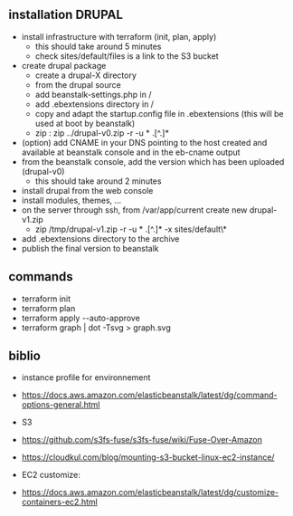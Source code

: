 installation DRUPAL
-------------------
* install infrastructure with terraform (init, plan, apply)
  * this should take around 5 minutes
  * check sites/default/files is a link to the S3 bucket
* create drupal package
  * create a drupal-X directory
  * from the drupal source
  * add beanstalk-settings.php in /
  * add .ebextensions directory in /
  * copy and adapt the startup.config file in .ebextensions (this will be used at boot by beanstalk)
  * zip : zip ../drupal-v0.zip -r -u * .[^.]*
* (option) add CNAME in your DNS pointing to the host created and available at beanstalk console and in the eb-cname output
* from the beanstalk console, add the version which has been uploaded (drupal-v0)
  * this should take around 2 minutes
* install drupal from the web console
* install modules, themes, ...
* on the server through ssh, from /var/app/current create new drupal-v1.zip
  * zip /tmp/drupal-v1.zip -r -u * .[^.]* -x sites/default\\*
* add .ebextensions directory to the archive
* publish the final version to beanstalk

commands
---------
* terraform init
* terraform plan
* terraform apply --auto-approve
* terraform graph | dot -Tsvg > graph.svg


biblio
------
* instance profile for environnement
 * https://docs.aws.amazon.com/elasticbeanstalk/latest/dg/command-options-general.html

* S3
 * https://github.com/s3fs-fuse/s3fs-fuse/wiki/Fuse-Over-Amazon
 * https://cloudkul.com/blog/mounting-s3-bucket-linux-ec2-instance/

* EC2 customize:
 * https://docs.aws.amazon.com/elasticbeanstalk/latest/dg/customize-containers-ec2.html
